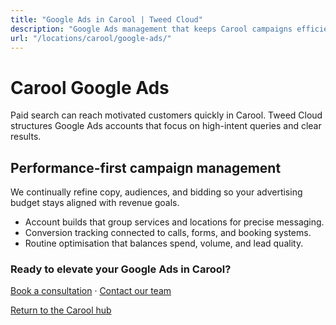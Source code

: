 ```yaml
---
title: "Google Ads in Carool | Tweed Cloud"
description: "Google Ads management that keeps Carool campaigns efficient and measurable."
url: "/locations/carool/google-ads/"
---
```


# Carool Google Ads

Paid search can reach motivated customers quickly in Carool. Tweed Cloud structures Google Ads accounts that focus on high-intent queries and clear results.

## Performance-first campaign management

We continually refine copy, audiences, and bidding so your advertising budget stays aligned with revenue goals.

- Account builds that group services and locations for precise messaging.
- Conversion tracking connected to calls, forms, and booking systems.
- Routine optimisation that balances spend, volume, and lead quality.

### Ready to elevate your Google Ads in Carool?

[Book a consultation](/consultation/) · [Contact our team](/contact/)

[Return to the Carool hub](/locations/carool/)
